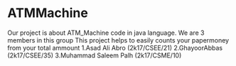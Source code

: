 # ATMMachine
Our project is about   ATM_Machine code in java language.
We are 3 members in this group
This project helps to easily counts your papermoney from your  total ammount 
1.Asad Ali Abro (2k17/CSEE/21)
2.GhayoorAbbas (2k17/CSEE/35)
3.Muhammad Saleem Palh (2k17/CSME/10)
